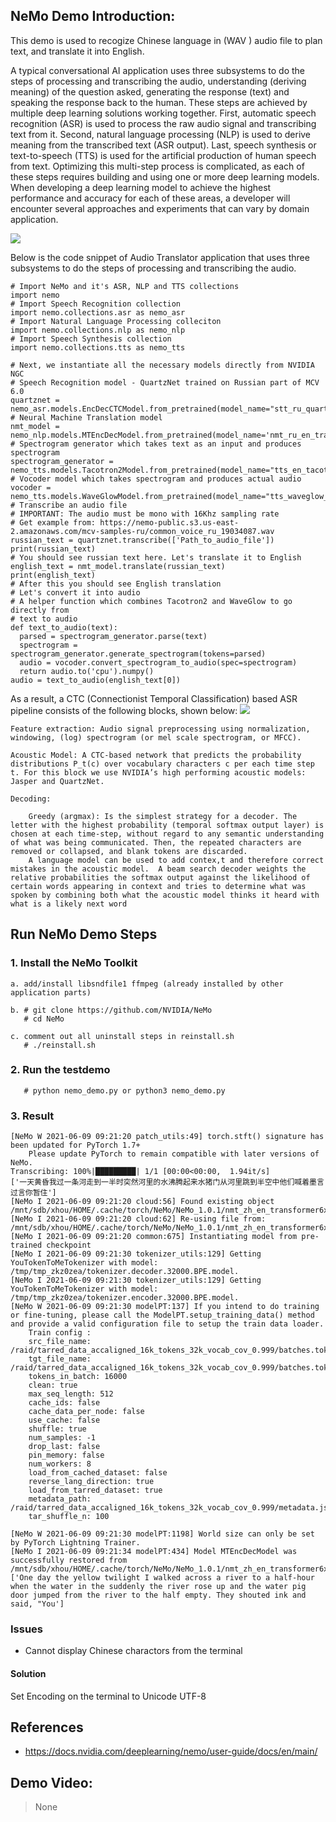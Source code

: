 ## NeMo Demo Introduction:
This demo is used to recogize Chinese language in (WAV ) audio file to plan text, and translate it into English.

A typical conversational AI application uses three subsystems to do the steps of processing and transcribing the audio, understanding (deriving meaning) of the question asked, generating the response (text) and speaking the response back to the human. These steps are achieved by multiple deep learning solutions working together. First, automatic speech recognition (ASR) is used to process the raw audio signal and transcribing text from it. Second, natural language processing (NLP) is used to derive meaning from the transcribed text (ASR output). Last, speech synthesis or text-to-speech (TTS) is used for the artificial production of human speech from text. Optimizing this multi-step process is complicated, as each of these steps requires building and using one or more deep learning models. When developing a deep learning model to achieve the highest performance and accuracy for each of these areas, a developer will encounter several approaches and experiments that can vary by domain application.

<img src="https://developer-blogs.nvidia.com/wp-content/uploads/2019/12/Conversation_AI_Workflow_v02-625x275.png">

Below is the code snippet of Audio Translator application that uses three subsystems to do the steps of processing and transcribing the audio.
```
# Import NeMo and it's ASR, NLP and TTS collections
import nemo
# Import Speech Recognition collection
import nemo.collections.asr as nemo_asr
# Import Natural Language Processing colleciton
import nemo.collections.nlp as nemo_nlp
# Import Speech Synthesis collection
import nemo.collections.tts as nemo_tts

# Next, we instantiate all the necessary models directly from NVIDIA NGC
# Speech Recognition model - QuartzNet trained on Russian part of MCV 6.0
quartznet = nemo_asr.models.EncDecCTCModel.from_pretrained(model_name="stt_ru_quartznet15x5").cuda()
# Neural Machine Translation model
nmt_model = nemo_nlp.models.MTEncDecModel.from_pretrained(model_name='nmt_ru_en_transformer6x6').cuda()
# Spectrogram generator which takes text as an input and produces spectrogram
spectrogram_generator = nemo_tts.models.Tacotron2Model.from_pretrained(model_name="tts_en_tacotron2").cuda()
# Vocoder model which takes spectrogram and produces actual audio
vocoder = nemo_tts.models.WaveGlowModel.from_pretrained(model_name="tts_waveglow_88m").cuda()
# Transcribe an audio file
# IMPORTANT: The audio must be mono with 16Khz sampling rate
# Get example from: https://nemo-public.s3.us-east-2.amazonaws.com/mcv-samples-ru/common_voice_ru_19034087.wav
russian_text = quartznet.transcribe(['Path_to_audio_file'])
print(russian_text)
# You should see russian text here. Let's translate it to English
english_text = nmt_model.translate(russian_text)
print(english_text)
# After this you should see English translation
# Let's convert it into audio
# A helper function which combines Tacotron2 and WaveGlow to go directly from
# text to audio
def text_to_audio(text):
  parsed = spectrogram_generator.parse(text)
  spectrogram = spectrogram_generator.generate_spectrogram(tokens=parsed)
  audio = vocoder.convert_spectrogram_to_audio(spec=spectrogram)
  return audio.to('cpu').numpy()
audio = text_to_audio(english_text[0])
```
As a result, a CTC (Connectionist Temporal Classification) based ASR pipeline consists of the following blocks, shown below:
<img src="https://developer-blogs.nvidia.com/wp-content/uploads/2019/12/ASR-Pipeline-1.png">
```
Feature extraction: Audio signal preprocessing using normalization, windowing, (log) spectrogram (or mel scale spectrogram, or MFCC).
```
```
Acoustic Model: A CTC-based network that predicts the probability distributions P_t(c) over vocabulary characters c per each time step t. For this block we use NVIDIA’s high performing acoustic models: Jasper and QuartzNet.
```
```
Decoding:

    Greedy (argmax): Is the simplest strategy for a decoder. The letter with the highest probability (temporal softmax output layer) is chosen at each time-step, without regard to any semantic understanding of what was being communicated. Then, the repeated characters are removed or collapsed, and blank tokens are discarded.
    A language model can be used to add contex,t and therefore correct mistakes in the acoustic model.  A beam search decoder weights the relative probabilities the softmax output against the likelihood of certain words appearing in context and tries to determine what was spoken by combining both what the acoustic model thinks it heard with what is a likely next word
```

## Run NeMo Demo Steps
### 1. Install the NeMo Toolkit
```
a. add/install libsndfile1 ffmpeg (already installed by other application parts)
```
```
b. # git clone https://github.com/NVIDIA/NeMo
   # cd NeMo
```
```
c. comment out all uninstall steps in reinstall.sh
   # ./reinstall.sh
```

### 2. Run the testdemo
```
   # python nemo_demo.py or python3 nemo_demo.py
```
### 3. Result
```
[NeMo W 2021-06-09 09:21:20 patch_utils:49] torch.stft() signature has been updated for PyTorch 1.7+
    Please update PyTorch to remain compatible with later versions of NeMo.
Transcribing: 100%|█████████| 1/1 [00:00<00:00,  1.94it/s]
['一天黄昏我过一条河走到一半时突然河里的水沸腾起来水猪门从河里跳到半空中他们喊着墨言过言你暂住']
[NeMo I 2021-06-09 09:21:20 cloud:56] Found existing object /mnt/sdb/xhou/HOME/.cache/torch/NeMo/NeMo_1.0.1/nmt_zh_en_transformer6x6/eff3792e6f4420ba83436be889e92d79/nmt_zh_en_transformer6x6.nemo.
[NeMo I 2021-06-09 09:21:20 cloud:62] Re-using file from: /mnt/sdb/xhou/HOME/.cache/torch/NeMo/NeMo_1.0.1/nmt_zh_en_transformer6x6/eff3792e6f4420ba83436be889e92d79/nmt_zh_en_transformer6x6.nemo
[NeMo I 2021-06-09 09:21:20 common:675] Instantiating model from pre-trained checkpoint
[NeMo I 2021-06-09 09:21:30 tokenizer_utils:129] Getting YouTokenToMeTokenizer with model: /tmp/tmp_zkz0zea/tokenizer.decoder.32000.BPE.model.
[NeMo I 2021-06-09 09:21:30 tokenizer_utils:129] Getting YouTokenToMeTokenizer with model: /tmp/tmp_zkz0zea/tokenizer.encoder.32000.BPE.model.
[NeMo W 2021-06-09 09:21:30 modelPT:137] If you intend to do training or fine-tuning, please call the ModelPT.setup_training_data() method and provide a valid configuration file to setup the train data loader.
    Train config : 
    src_file_name: /raid/tarred_data_accaligned_16k_tokens_32k_vocab_cov_0.999/batches.tokens.16000._OP_1..144_CL_.tar
    tgt_file_name: /raid/tarred_data_accaligned_16k_tokens_32k_vocab_cov_0.999/batches.tokens.16000._OP_1..144_CL_.tar
    tokens_in_batch: 16000
    clean: true
    max_seq_length: 512
    cache_ids: false
    cache_data_per_node: false
    use_cache: false
    shuffle: true
    num_samples: -1
    drop_last: false
    pin_memory: false
    num_workers: 8
    load_from_cached_dataset: false
    reverse_lang_direction: true
    load_from_tarred_dataset: true
    metadata_path: /raid/tarred_data_accaligned_16k_tokens_32k_vocab_cov_0.999/metadata.json
    tar_shuffle_n: 100
    
[NeMo W 2021-06-09 09:21:30 modelPT:1198] World size can only be set by PyTorch Lightning Trainer.
[NeMo I 2021-06-09 09:21:34 modelPT:434] Model MTEncDecModel was successfully restored from /mnt/sdb/xhou/HOME/.cache/torch/NeMo/NeMo_1.0.1/nmt_zh_en_transformer6x6/eff3792e6f4420ba83436be889e92d79/nmt_zh_en_transformer6x6.nemo.
['One day the yellow twilight I walked across a river to a half-hour when the water in the suddenly the river rose up and the water pig door jumped from the river to the half empty. They shouted ink and said, "You']
```

### Issues
* Cannot display Chinese charactors from the terminal
#### Solution
Set Encoding on the terminal to Unicode UTF-8


## References
* https://docs.nvidia.com/deeplearning/nemo/user-guide/docs/en/main/


## Demo Video:
> None

